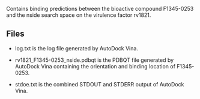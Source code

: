 Contains binding predictions between the bioactive compound F1345-0253 and the nside search space on the virulence factor rv1821.

## Files

- log.txt is the log file generated by AutoDock Vina.

- rv1821_F1345-0253_nside.pdbqt is the PDBQT file generated by AutoDock Vina containing the orientation and binding location of F1345-0253.

- stdoe.txt is the combined STDOUT and STDERR output of AutoDock Vina.

